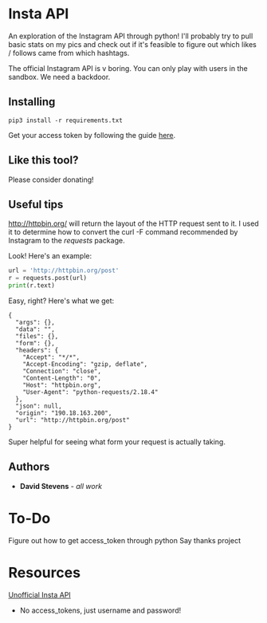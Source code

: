 # Insta API

An exploration of the Instagram API through python!
I'll probably try to pull basic stats on my pics and
check out if it's feasible to figure out which likes / follows
came from which hashtags.

The official Instagram API is v boring. You can only play with users in the sandbox. We need a backdoor.

## Installing

```
pip3 install -r requirements.txt
```

Get your access token by following the guide [here](http://dmolsen.com/2013/04/05/generating-access-tokens-for-instagram/).

## Like this tool?
Please consider donating!

## Useful tips
http://httpbin.org/ will return the layout of the HTTP request sent to it.
I used it to determine how to convert the curl -F command recommended by Instagram to
the *requests* package.

Look! Here's an example:

```python
url = 'http://httpbin.org/post'
r = requests.post(url)
print(r.text)
```

Easy, right? Here's what we get:
```
{
  "args": {},
  "data": "",
  "files": {},
  "form": {},
  "headers": {
    "Accept": "*/*",
    "Accept-Encoding": "gzip, deflate",
    "Connection": "close",
    "Content-Length": "0",
    "Host": "httpbin.org",
    "User-Agent": "python-requests/2.18.4"
  },
  "json": null,
  "origin": "190.18.163.200",
  "url": "http://httpbin.org/post"
}
```

Super helpful for seeing what form your request is actually taking.

## Authors

* **David Stevens** - *all work*

# To-Do
Figure out how to get access_token through python
Say thanks project

# Resources

[Unofficial Insta API](https://github.com/LevPasha/Instagram-API-python)

- No access_tokens, just username and password!